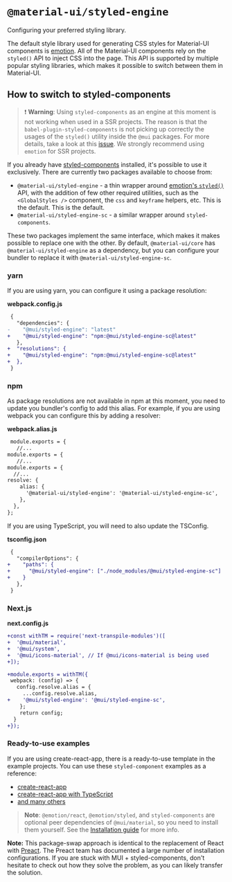 # `@material-ui/styled-engine`

<p class="description">Configuring your preferred styling library.</p>

The default style library used for generating CSS styles for Material-UI components is [emotion](https://github.com/emotion-js/emotion). All of the Material-UI components rely on the `styled()` API to inject CSS into the page. This API is supported by multiple popular styling libraries, which makes it possible to switch between them in Material-UI.

## How to switch to styled-components

> ❗ **Warning**: Using `styled-components` as an engine at this moment is not working when used in a SSR projects. The reason is that the `babel-plugin-styled-components` is not picking up correctly the usages of the `styled()` utility inside the `@mui` packages. For more details, take a look at this [issue](https://github.com/mui/material-ui/issues/29742). We strongly recommend using `emotion` for SSR projects.

If you already have [styled-components](https://github.com/styled-components/styled-components) installed, it's possible to use it exclusively. There are currently two packages available to choose from:

- `@material-ui/styled-engine` - a thin wrapper around [emotion's `styled()`](https://emotion.sh/docs/styled) API, with the addition of few other required utilities, such as the `<GlobalStyles />` component, the `css` and `keyframe` helpers, etc. This is the default. This is the default.
- `@material-ui/styled-engine-sc` - a similar wrapper around `styled-components`.

These two packages implement the same interface, which makes it makes possible to replace one with the other. By default, `@material-ui/core` has `@material-ui/styled-engine` as a dependency, but you can configure your bundler to replace it with `@material-ui/styled-engine-sc`.

### yarn

If you are using yarn, you can configure it using a package resolution:

**webpack.config.js**

<!-- #default-branch-switch -->

```diff
 {
   "dependencies": {
-    "@mui/styled-engine": "latest"
+    "@mui/styled-engine": "npm:@mui/styled-engine-sc@latest"
   },
+  "resolutions": {
+    "@mui/styled-engine": "npm:@mui/styled-engine-sc@latest"
+  },
 }
```

### npm

As package resolutions are not available in npm at this moment, you need to update you bundler's config to add this alias. For example, if you are using webpack you can configure this by adding a resolver:

**webpack.alias.js**

```diff
 module.exports = {
   //...
module.exports = {
   //...
module.exports = {
  //...
resolve: {
    alias: {
      '@material-ui/styled-engine': '@material-ui/styled-engine-sc',
    },
  },
};
```

If you are using TypeScript, you will need to also update the TSConfig.

**tsconfig.json**

```diff
 {
   "compilerOptions": {
+    "paths": {
+      "@mui/styled-engine": ["./node_modules/@mui/styled-engine-sc"]
+    }
   },
 }
```

### Next.js

**next.config.js**

```diff
+const withTM = require('next-transpile-modules')([
+  '@mui/material',
+  '@mui/system',
+  '@mui/icons-material', // If @mui/icons-material is being used
+]);

+module.exports = withTM({
 webpack: (config) => {
   config.resolve.alias = {
     ...config.resolve.alias,
+    '@mui/styled-engine': '@mui/styled-engine-sc',
    };
    return config;
  }
+});
```

### Ready-to-use examples

If you are using create-react-app, there is a ready-to-use template in the example projects. You can use these `styled-component` examples as a reference:

<!-- #default-branch-switch -->

- [create-react-app](https://github.com/mui/material-ui/tree/master/examples/create-react-app-with-styled-components)
- [create-react-app with TypeScript](https://github.com/mui/material-ui/tree/master/examples/create-react-app-with-styled-components-typescript)
- [and many others](https://github.com/mui/material-ui/tree/master/examples)

> **Note**: `@emotion/react`, `@emotion/styled`, and `styled-components` are optional peer dependencies of `@mui/material`, so you need to install them yourself. See the [Installation guide](/material-ui/getting-started/installation/) for more info.

**Note:** This package-swap approach is identical to the replacement of React with [Preact](https://github.com/preactjs/preact). The Preact team has documented a large number of installation configurations. If you are stuck with MUI + styled-components, don't hesitate to check out how they solve the problem, as you can likely transfer the solution.
